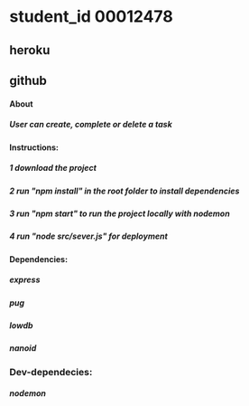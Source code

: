# student_id 00012478

## heroku

## github

#### About

##### User can create, complete or delete a task

#### Instructions:

##### 1 download the project

##### 2 run "npm install" in the root folder to install dependencies

##### 3 run "npm start" to run the project locally with nodemon

##### 4 run "node src/sever.js" for deployment

#### Dependencies:

##### express

##### pug

##### lowdb

##### nanoid

### Dev-dependecies:

##### nodemon

